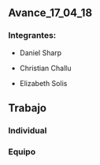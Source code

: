 ## Avance_17_04_18

### Integrantes:

* Daniel Sharp

* Christian Challu

* Elizabeth Solis

## Trabajo 


### Individual



### Equipo


